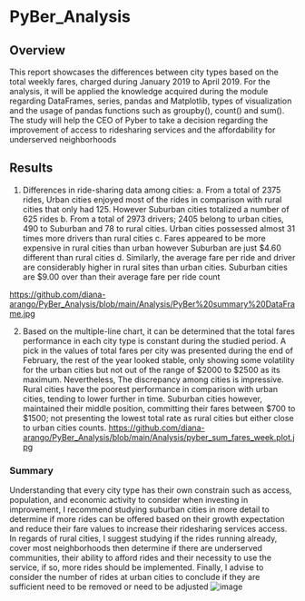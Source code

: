 # PyBer_Analysis
## Overview
This report showcases the differences between city types based on the total weekly fares, charged during January 2019 to April 2019. For the analysis, it will be applied the knowledge acquired during the module regarding DataFrames, series, pandas and Matplotlib, types of visualization and the usage of pandas functions such as groupby(), count() and sum(). The study will help the CEO of Pyber to take a decision regarding the improvement of access to ridesharing services and the affordability for underserved neighborhoods

## Results
1.	Differences in ride-sharing data among cities:
a.	From a total of 2375 rides, Urban cities enjoyed most of the rides in comparison with rural cities that only had 125. However Suburban cities totalized a number of 625 rides
b.	From a total of 2973 drivers; 2405 belong to urban cities, 490 to Suburban and 78 to rural cities. Urban cities possessed almost 31 times more drivers than rural cities
c.	Fares appeared to be more expensive in rural cities than urban however Suburban are just $4.60 different than rural cities 
d.	Similarly, the average fare per ride and driver are considerably higher in rural sites than urban cities. Suburban cities are $9.00 over than their average fare per ride count

https://github.com/diana-arango/PyBer_Analysis/blob/main/Analysis/PyBer%20summary%20DataFrame.jpg

 
2.	Based on the multiple-line chart, it can be determined that the total fares performance in each city type is constant during the studied period. A pick in the values of total fares per city was presented during the end of February, the rest of the year looked stable, only showing some volatility for the urban cities but not out of the range of $2000 to $2500 as its maximum. Nevertheless, The discrepancy among cities is impressive. Rural cities have the poorest performance in comparison with urban cities, tending to lower further in time. Suburban cities however, maintained their middle position, committing their fares between $700 to $1500; not presenting the lowest total rate as rural cities but either close to urban cities counts.
https://github.com/diana-arango/PyBer_Analysis/blob/main/Analysis/pyber_sum_fares_week.plot.jpg

 

### Summary

Understanding that every city type has their own constrain such as access, population, and economic activity to consider when investing in improvement, I recommend studying suburban cities in more detail to determine if more rides can be offered based on their growth expectation and reduce their fare values to increase their ridesharing services access. In regards of rural cities, I suggest studying if the rides running already, cover most neighborhoods then determine if there are underserved communities, their ability to afford rides and their necessity to use the service, if so, more rides should be implemented. Finally, I advise to consider the number of rides at urban cities to conclude if they are sufficient need to be removed or need to be adjusted
![image](https://user-images.githubusercontent.com/86804185/127797331-52e9b00d-19bc-4789-9096-dc2ab911e920.png)
